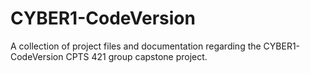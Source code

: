 # CYBER1-CodeVersion
A collection of project files and documentation regarding the CYBER1-CodeVersion CPTS 421 group capstone project.
